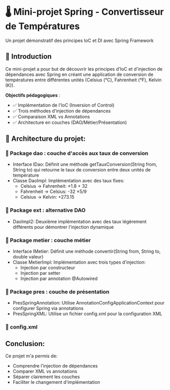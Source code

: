 # 🌡️ Mini-projet Spring - Convertisseur de Températures

Un projet démonstratif des principes IoC et DI avec Spring Framework

## 🔰 Introduction
Ce mini-projet a pour but de découvrir les principes d'IoC et d'injection de dépendances avec Spring en créant une application de conversion de températures entre différentes unités (Celsius (°C), Fahrenheit (°F), Kelvin (K)).

**Objectifs pédagogiques** :
- ✅ Implémentation de l'IoC (Inversion of Control)
- ✅ Trois méthodes d'injection de dépendances
- ✅ Comparaison XML vs Annotations
- ✅ Architecture en couches (DAO/Métier/Présentation)

## 🧱 Architecture du projet:
### 📁 Package dao : couche d'accès aux taux de conversion
- Interface IDao: Définit une méthode getTauxConversion(String from, String to) qui retourne le taux de conversion entre deux unités de température
- Classe DaoImpl: Implémentation avec des taux fixes:
    - Celsius → Fahrenheit: ×1.8 + 32
    - Fahrenheit → Celsius: -32 ×5/9
    - Celsius → Kelvin: +273.15

### 📁 Package ext : alternative DAO
- DaoImpl2: Deuxième implémentation avec des taux légèrement différents pour démontrer l'injection dynamique

### 📁 Package metier : couche métier
- Interface IMetier: Définit une méthode convertir(String from, String to, double valeur)
- Classe MetierImpl: Implémentation avec trois types d'injection:
    - Injection par constructeur
    - Injection par setter
    - Injection par annotation @Autowired

### 📁 Package pres : couche de présentation
- PresSpringAnnotation: Utilise AnnotationConfigApplicationContext pour configurer Spring via annotations
- PresSpringXML: Utilise un fichier config.xml pour la configuration XML

### 📄 config.xml
<beans>
    <bean id="dao" class="com.example.temperature.dao.DaoImpl"/>
    <bean id="metier" class="com.example.temperature.metier.MetierImpl">
        <property name="dao" ref="dao"/>
    </bean>
</beans>

## Conclusion:
Ce projet m'a permis de:
- Comprendre l'injection de dépendances
- Comparer XML vs annotations
- Séparer clairement les couches
- Faciliter le changement d'implémentation

